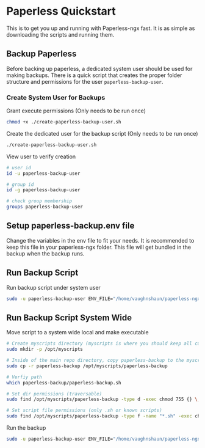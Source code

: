# Paperless Quickstart
This is to get you up and running with Paperless-ngx fast. It is as simple as downloading the scripts and running them.

## Backup Paperless
Before backing up paperless, a dedicated system user should be used for making backups. There is a quick script that creates the proper folder structure and permissions for the user `paperless-backup-user`.

### Create System User for Backups
Grant execute permissions (Only needs to be run once)
```bash
chmod +x ./create-paperless-backup-user.sh
```

Create the dedicated user for the backup script (Only needs to be run once)
```bash
./create-paperless-backup-user.sh
```

View user to verify creation
```bash
# user id
id -u paperless-backup-user

# group id
id -g paperless-backup-user

# check group membership
groups paperless-backup-user
```

## Setup paperless-backup.env file
Change the variables in the env file to fit your needs. It is recommended to keep this file in your paperless-ngx folder. This file will get bundled in the backup when the backup runs.

## Run Backup Script
Run backup script under system user
```bash
sudo -u paperless-backup-user ENV_FILE="/home/vaughnshaun/paperless-ngx/paperless-backup.env" BACKUP_ENCRYPTION_PASSWORD="your-encryption-password" paperless-backup/paperless-backup.sh
```

## Run Backup Script System Wide
Move script to a system wide local and make executable
```bash
# Create myscripts directory (myscripts is where you should keep all custom scripts).
sudo mkdir -p /opt/myscripts

# Inside of the main repo directory, copy paperless-backup to the myscripts folder 
sudo cp -r paperless-backup /opt/myscripts/paperless-backup

# Verfiy path
which paperless-backup/paperless-backup.sh

# Set dir permissions (traversable)
sudo find /opt/myscripts/paperless-backup -type d -exec chmod 755 {} \;

# Set script file permissions (only .sh or known scripts)
sudo find /opt/myscripts/paperless-backup -type f -name "*.sh" -exec chmod 755 {} \;
```

Run the backup
```bash
sudo -u paperless-backup-user ENV_FILE="/home/vaughnshaun/paperless-ngx/paperless-backup.env" BACKUP_ENCRYPTION_PASSWORD="your-password" paperless-backup/paperless-backup.sh
```